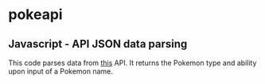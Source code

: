 # pokeapi

## Javascript - API JSON data parsing

This code parses data from [this]("https://pokeapi.co/api/v2/pokemon/") API. It returns the Pokemon type and ability upon input of a Pokemon name.
